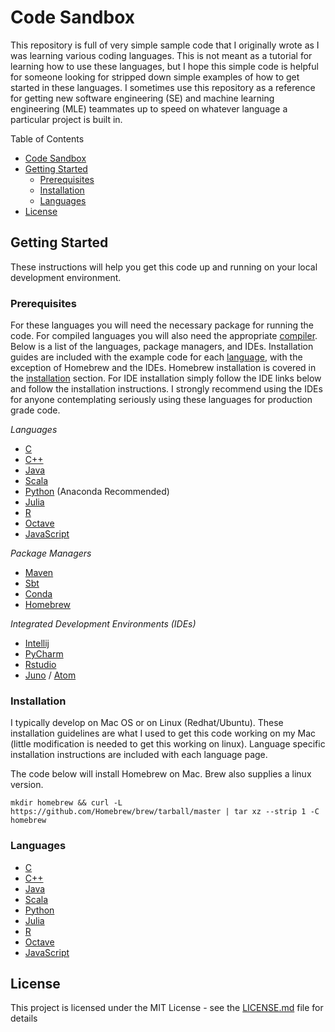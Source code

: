 # Code Sandbox

This repository is full of very simple sample code that I originally wrote as I was learning various coding languages. This is not meant as a tutorial for learning how to use these languages, but I hope this simple code is helpful for someone looking for stripped down simple examples of how to get started in these languages. I sometimes use this repository as a reference for getting new software engineering (SE) and machine learning engineering (MLE) teammates up to speed on whatever language a particular project is built in.

<!-- TOC -->

Table of Contents
- [Code Sandbox](#code-sandbox)
- [Getting Started](#getting-started)
  - [Prerequisites](#prerequisites)
  - [Installation](#installation)
  - [Languages](#languages)
- [License](#license)

<!-- /TOC -->

## Getting Started

These instructions will help you get this code up and running on your local development environment.

### Prerequisites

For these languages you will need the necessary package for running the code. For compiled languages you will also need the appropriate [compiler](https://en.wikipedia.org/wiki/Compiler). Below is a list of the languages, package managers, and IDEs. Installation guides are included with the example code for each [language](#languages), with the exception of Homebrew and the IDEs. Homebrew installation is covered in the [installation](#installation) section. For IDE installation simply follow the IDE links below and follow the installation instructions. I strongly recommend using the IDEs for anyone contemplating seriously using these languages for production grade code.

*Languages*
* [C](https://en.wikipedia.org/wiki/C_(programming_language))
* [C++](https://en.wikipedia.org/wiki/C%2B%2B)
* [Java](https://www.java.com/en/)
* [Scala](https://www.scala-lang.org/)
* [Python](https://www.anaconda.com/download/#macos) (Anaconda Recommended)
* [Julia](https://julialang.org/)
* [R](https://www.r-project.org/)
* [Octave](https://www.gnu.org/software/octave/)
* [JavaScript](https://www.w3schools.com/js/)

*Package Managers*
* [Maven](https://maven.apache.org/)
* [Sbt](https://www.scala-sbt.org/)
* [Conda](https://docs.conda.io/en/latest/)
* [Homebrew](https://brew.sh/)

*Integrated Development Environments (IDEs)*
* [Intellij](https://www.jetbrains.com/idea/)
* [PyCharm](https://www.jetbrains.com/pycharm/)
* [Rstudio](https://www.rstudio.com/)
* [Juno](https://junolab.org/) / [Atom](https://atom.io/)

### Installation

I typically develop on Mac OS or on Linux (Redhat/Ubuntu). These installation guidelines are what I used to get this code working on my Mac (little modification is needed to get this working on linux). Language specific installation instructions are included with each language page.

The code below will install Homebrew on Mac. Brew also supplies a linux version.

```
mkdir homebrew && curl -L https://github.com/Homebrew/brew/tarball/master | tar xz --strip 1 -C homebrew
```

### Languages

* [C](./C/README.md)
* [C++](./C++/README.md)
* [Java](./Java/README.md)
* [Scala](./Scala/README.md)
* [Python](./Python/README.md)
* [Julia](./Julia/README.md)
* [R](./R/README.md)
* [Octave](./Octave/README.md)
* [JavaScript](./JavaScript/README.md)

## License

This project is licensed under the MIT License - see the [LICENSE.md](LICENSE.md) file for details
